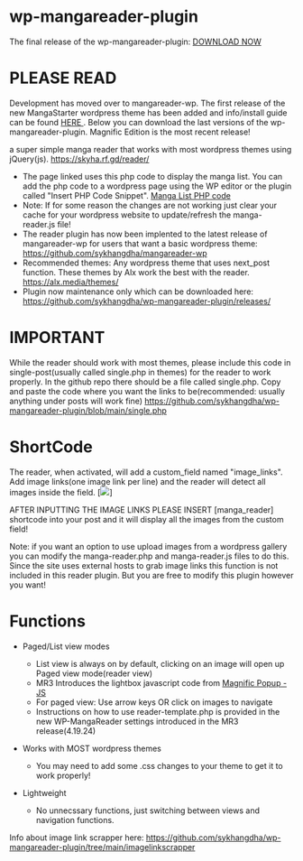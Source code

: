 # wp-mangareader-plugin

The final release of the wp-mangareader-plugin: [DOWNLOAD NOW](https://github.com/sykhangdha/wp-mangareader-plugin/releases/tag/FinalRelease)

# PLEASE READ

Development has moved over to mangareader-wp. The first release of the new MangaStarter wordpress theme has been added and info/install guide can be found [HERE
](https://github.com/sykhangdha/mangareader-wp/). Below you can download the last versions of the wp-mangareader-plugin. Magnific Edition is the most recent release!

a super simple manga reader that works with most wordpress themes using jQuery(js).
https://skyha.rf.gd/reader/

* The page linked uses this php code to display the manga list. You can add the php code to a wordpress page using the WP editor or the plugin called "Insert PHP Code Snippet". [Manga List PHP code](https://github.com/sykhangdha/wp-mangareader-plugin/blob/main/reader-example.php)
* Note: If for some reason the changes are not working just clear your cache for your wordpress website to update/refresh the manga-reader.js file!
* The reader plugin has now been implented to the latest release of mangareader-wp for users that want a basic wordpress theme: https://github.com/sykhangdha/mangareader-wp
* Recommended themes: Any wordpress theme that uses next_post function. These themes by Alx work the best with the reader. https://alx.media/themes/
* Plugin now maintenance only which can be downloaded here: https://github.com/sykhangdha/wp-mangareader-plugin/releases/



# IMPORTANT

While the reader should work with most themes, please include this code in single-post(usually called single.php in themes) for the reader to work properly.
In the github repo there should be a file called single.php. Copy and paste the code where you want the links to be(recommended: usually anything under posts will work fine) https://github.com/sykhangdha/wp-mangareader-plugin/blob/main/single.php

# ShortCode
The reader, when activated, will add a custom_field named "image_links". Add image links(one image link per line) and the reader will detect all images inside the field.
[<img src="http://i.epvpimg.com/t1RIcab.png">]

AFTER INPUTTING THE IMAGE LINKS PLEASE INSERT [manga_reader] shortcode into your post and it will display all the images from the custom field!

Note: if you want an option to use upload images from a wordpress gallery you can modify the manga-reader.php and manga-reader.js files to do this. Since the site uses external hosts to grab image links this function is not included in this reader plugin. But you are free to modify this plugin however you want! 

# Functions
  * Paged/List view modes
      * List view is always on by default, clicking on an image will open up Paged view mode(reader view)
      * MR3 Introduces the lightbox javascript code from [Magnific Popup - JS](https://dimsemenov.com/plugins/magnific-popup/ "Magnific Popup - JS")
      * For paged view: Use arrow keys OR click on images to navigate
      * Instructions on how to use reader-template.php is provided in the new WP-MangaReader settings introduced in the MR3 release(4.19.24)

  * Works with MOST wordpress themes
      * You may need to add some .css changes to your theme to get it to work properly!
  * Lightweight
      * No unnecssary functions, just switching between views and navigation functions.
      

Info about image link scrapper here: https://github.com/sykhangdha/wp-mangareader-plugin/tree/main/imagelinkscrapper
     
     

